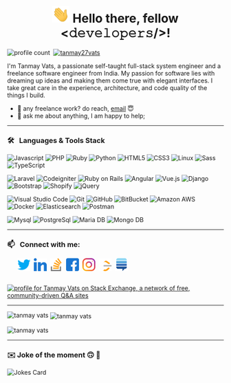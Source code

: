 <h1 align="center"><img src="https://raw.githubusercontent.com/tanmay27vats/tanmay27vats/master/assets/images/waving-hand.gif" width='40'> Hello there, fellow <𝚍𝚎𝚟𝚎𝚕𝚘𝚙𝚎𝚛𝚜/>!</h1>

![profile count](https://komarev.com/ghpvc/?username=tanmay27vats&label=Profile%20views&color=0e75b6&style=flat-square)&nbsp;
[![tanmay27vats](https://img.shields.io/twitter/follow/tanmay27vats?logo=twitter&style=flat-square)](https://twitter.com/tanmay27vats)&nbsp;

<!--- 
[![Tanmay Vats's Stack Overflow Reputation](https://img.shields.io/stackexchange/stackoverflow/r/5251601?color=orange&label=reputation&logo=stackoverflow&style=flat-square)](https://stackoverflow.com/users/5251601 "Tanmay Vats's Stack Overflow Reputation")&nbsp;
[![Tanmay Vats's Wordpress Stack Exchange Reputation](https://img.shields.io/stackexchange/wordpress/r/90238?color=1572A1&label=reputation&logo=stackexchange&style=flat-square)](https://stackoverflow.com/users/90238 "Tanmay Vats's Wordpress Stack Exchange Reputation")&nbsp;
--->

<!--- [![GitHub tanmay27vats](https://img.shields.io/github/followers/tanmay27vats?label=follow&style=flat-square)](https://github.com/tanmay27vats)&nbsp; --->


<p>I'm Tanmay Vats, a passionate self-taught full-stack system engineer and a freelance software engineer from India. My passion for software lies with dreaming up ideas and making them come true with elegant interfaces. I take great care in the experience, architecture, and code quality of the things I build.
</p>

- 💼 any freelance work? do reach, [email](mailto:tanmay27vats@gmail.com) :innocent:
- 💬 ask me about anything, I am happy to help;



-----------------------------------
### 🛠 &nbsp; Languages & Tools Stack

![Javascript](https://img.shields.io/badge/-Javascript-informational?style=flat-square&logo=javascript&logoColor=fff&color=f7df1f)
![PHP](https://img.shields.io/badge/-PHP-informational?style=flat-square&logo=php&logoColor=fff&color=777bb4)
![Ruby](https://img.shields.io/badge/-Ruby-informational?style=flat-square&logo=ruby&logoColor=&color=A20A0A)
![Python](https://img.shields.io/badge/-Python-informational?style=flat-square&logo=python&logoColor=&color=FBD148)
![HTML5](https://img.shields.io/badge/-HTML5-informational?style=flat-square&logo=HTML5&logoColor=fff&color=e34f26)
![CSS3](https://img.shields.io/badge/-CSS3-informational?style=flat-square&logo=CSS3&logoColor=fff&color=EA5C2B)
![Linux](https://img.shields.io/badge/-Linux-informational?style=flat-square&logo=linux&logoColor=fff&color=fcc624)
![Sass](https://img.shields.io/badge/-Sass-informational?style=flat-square&logo=sass&logoColor=fff&color=c36b98)
![TypeScript](https://img.shields.io/badge/-Type_Script-informational?style=flat-square&logo=typescript&logoColor=fff&color=3178c6)

![Laravel](https://img.shields.io/badge/-Laravel-informational?style=flat-square&logo=laravel&logoColor=fff&color=fa5c53)
![Codeigniter](https://img.shields.io/badge/-Codeigniter-informational?style=flat-square&logo=codeigniter&logoColor=&color=fff)
![Ruby on Rails](https://img.shields.io/badge/-Ruby_on_Rails-informational?style=flat-square&logo=ruby-on-rails&logoColor=fff&color=91091E)
![Angular](https://img.shields.io/badge/-Angular-informational?style=flat-square&logo=angular&logoColor=&color=CD1818)
![Vue.js](https://img.shields.io/badge/-Vue_js-informational?style=flat-square&logo=vue.js&logoColor=&color=FBF6F0)
![Django](https://img.shields.io/badge/-Django-informational?style=flat-square&logo=django&logoColor=&color=grey)
![Bootstrap](https://img.shields.io/badge/-Bootstrap-informational?style=flat-square&logo=bootstrap&logoColor=&color=EEEEEE)
![Shopify](https://img.shields.io/badge/-Shopify-informational?style=flat-square&logo=shopify&logoColor=fff&color=7ab55c)
![jQuery](https://img.shields.io/badge/-jQuery-informational?style=flat-square&logo=jquery&logoColor=fff&color=F5A25D)


![Visual Studio Code](https://img.shields.io/badge/-Visual_Studio_Code-informational?style=flat-square&logo=visual-studio-code&logoColor=&color=3776ab)
![Git](https://img.shields.io/badge/-GIT-informational?style=flat-square&logo=git&logoColor=fff&color=f05033)
![GitHub](https://img.shields.io/badge/-GitHub-informational?style=flat-square&logo=github&logoColor=&color=grey)
![BitBucket](https://img.shields.io/badge/-BitBucket-informational?style=flat-square&logo=bitbucket&logoColor=&color=3DB2FF)
![Amazon AWS](https://img.shields.io/badge/-Amazon_Web_Services-informational?style=flat-square&logo=amazon-aws&logoColor=&color=F0A500)
![Docker](https://img.shields.io/badge/-Docker-informational?style=flat-square&logo=docker&logoColor=fff&color=2996ed)
![Elasticsearch](https://img.shields.io/badge/-Elasticsearch-informational?style=flat-square&logo=elasticsearch&logoColor=&color=4A3933)
![Postman](https://img.shields.io/badge/-Postman-informational?style=flat-square&logo=postman&logoColor=fff&color=fa6c37)

![Mysql](https://img.shields.io/badge/-Mysql-informational?style=flat-square&logo=mysql&logoColor=fff&color=4479a1)
![PostgreSql](https://img.shields.io/badge/-PostgreSql-informational?style=flat-square&logo=postgresql&logoColor=fff&color=3893b0)
![Maria DB](https://img.shields.io/badge/-MariaDB-informational?style=flat-square&logo=mariadb&logoColor=fff&color=FF577F)
![Mongo DB](https://img.shields.io/badge/-MongoDB-informational?style=flat-square&logo=mongodb&logoColor=&color=E4FBFF)



-------------------

### 📫 &nbsp; Connect with me:

&nbsp;&nbsp;&nbsp;&nbsp;&nbsp; <a href="https://twitter.com/tanmay27vats" target="_blank"><img align="center" src="https://raw.githubusercontent.com/tanmay27vats/tanmay27vats/master/assets/images/twitter.svg" alt="tanmay vats" height="30" width="30" /></a>&nbsp;
<a href="https://linkedin.com/in/tanmay27vats" target="_blank"><img align="center" src="https://raw.githubusercontent.com/tanmay27vats/tanmay27vats/master/assets/images/linked-in-alt.svg" alt="tanmay vats" height="30" width="30" /></a>&nbsp;
<a href="https://stackoverflow.com/users/tanmay27vats" target="_blank"><img align="center" src="https://raw.githubusercontent.com/tanmay27vats/tanmay27vats/master/assets/images/stack-overflow.svg" alt="tanmay vats" height="30" width="30" /></a>&nbsp;
<a href="https://fb.com/tanmay27vats" target="_blank"><img align="center" src="https://raw.githubusercontent.com/tanmay27vats/tanmay27vats/master/assets/images/facebook.svg" alt="tanmay vats" height="30" width="30" /></a>&nbsp;
<a href="https://instagram.com/tanmay27vats" target="_blank"><img align="center" src="https://raw.githubusercontent.com/tanmay27vats/tanmay27vats/master/assets/images/instagram.svg" alt="tanmay vats" height="30" width="30" /></a>&nbsp;
<a href="https://www.leetcode.com/tanmay27vats" target="_blank"><img align="center" src="https://raw.githubusercontent.com/tanmay27vats/tanmay27vats/master/assets/images/leet-code.svg" alt="tanmay vats" height="30" width="30" /></a>&nbsp;
<a href="https://wordpress.stackexchange.com/users/90238/tanmay-vats?tab=profile" target="_blank"><img align="center" src="https://raw.githubusercontent.com/tanmay27vats/tanmay27vats/master/assets/images/stackexchange.svg" alt="tanmay vats" height="30" width="30" /></a>&nbsp;


&nbsp;&nbsp;&nbsp;&nbsp;&nbsp; <a href="https://stackexchange.com/users/6825856/tanmay-vats?tab=accounts"><img src="https://stackexchange.com/users/flair/6825856.png" width="208" height="58" alt="profile for Tanmay Vats on Stack Exchange, a network of free, community-driven Q&amp;A sites" title="profile for Tanmay Vats on Stack Exchange, a network of free, community-driven Q&amp;A sites"></a>

-------------------



<p><img align="left" src="https://github-readme-stats.vercel.app/api/top-langs?username=tanmay27vats&show_icons=true&locale=en&layout=compact" alt="tanmay vats" /></p>

<p>&nbsp;<img align="center" src="https://github-readme-stats.vercel.app/api?username=tanmay27vats&show_icons=true&locale=en" alt="tanmay vats" /></p>

<p><img align="center" src="https://github-readme-streak-stats.herokuapp.com/?user=tanmay27vats&" alt="tanmay vats" /></p>

-------------------
### :envelope: Joke of the moment :upside_down_face: :man_dancing:
![Jokes Card](https://readme-jokes.vercel.app/api)

<!---
- 👋 Hi, I’m Tanmay Vats (@tanmay27vats)
- 🌱 I’m currently learning Python
- 🔭 I’m currently working on ...
- 💞️ I’m looking to collaborate on ...
- 📫 How to reach me ...
- 👀 I’m interested in ...
- 👯 I’m looking to collaborate on ...
- 🤔 I’m looking for help with ...
- 💬 Ask me about ...
- 📫 How to reach me: ...
- 😄 Pronouns: ...
- ⚡ Fun fact: ...
tanmay27vats/tanmay27vats is a ✨ special ✨ repository because its `README.md` (this file) appears on your GitHub profile.

<p align="left"> <a href="https://github.com/ryo-ma/github-profile-trophy"><img src="https://github-profile-trophy.vercel.app/?username=tanmay27vats" alt="tanmay vats" /></a> </p>
--->
